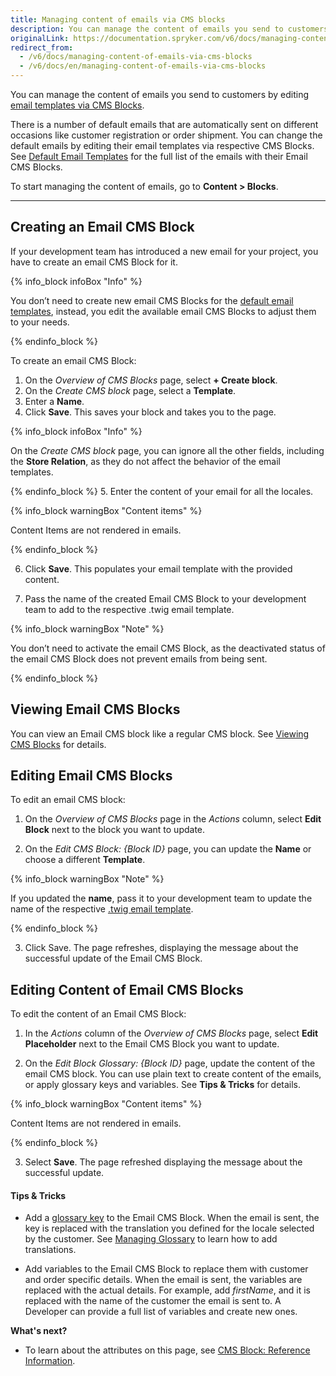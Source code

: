 ```yaml
---
title: Managing content of emails via CMS blocks
description: You can manage the content of emails you send to customers by editing email templates via CMS Blocks.
originalLink: https://documentation.spryker.com/v6/docs/managing-content-of-emails-via-cms-blocks
redirect_from:
  - /v6/docs/managing-content-of-emails-via-cms-blocks
  - /v6/docs/en/managing-content-of-emails-via-cms-blocks
---
```


You can manage the content of emails you send to customers by editing [email templates via CMS Blocks](https://documentation.spryker.com/docs/email-as-a-cms-block-feature-overview). 

There is a number of default emails that are automatically sent on different occasions like customer registration or order shipment. You can change the default emails by editing their email templates via respective CMS Blocks. See [Default Email Templates](https://documentation.spryker.com/docs/email-as-a-cms-block-feature-overview#default-email-templates) for the full list of the emails with their Email CMS Blocks.

To start managing the content of emails, go to **Content > Blocks**.

***

## Creating an Email CMS Block
If your development team has introduced a new email for your project, you have to create an email CMS Block for it.

{% info_block infoBox "Info" %}

You don’t need to create new email CMS Blocks for the [default email templates](https://documentation.spryker.com/docs/email-as-a-cms-block-feature-overview#default-email-templates), instead, you edit the available email CMS Blocks to adjust them to your needs.

{% endinfo_block %}

To create an email CMS Block:

1. On the *Overview of CMS Blocks* page, select **+ Create block**. 
2. On the *Create CMS block* page, select a **Template**.
3. Enter a **Name**.
4. Click **Save**. This saves your block and takes you to the 
page.

{% info_block infoBox "Info" %}

On the *Create CMS block* page, you can ignore all the other fields, including the **Store Relation**, as they do not affect the behavior of the email templates.

{% endinfo_block %}
5. Enter the content of your email for all the locales. 

{% info_block warningBox "Content items" %}


Content Items are not rendered in emails.

{% endinfo_block %}

6. Click **Save**. This populates your email template with the provided content.

7. Pass the name of the created Email CMS Block to your development team to add to the respective .twig email template.

{% info_block warningBox "Note" %}

You don’t need to activate the email CMS Block, as the deactivated status of the email CMS Block does not prevent emails from being sent. 

{% endinfo_block %}

## Viewing Email CMS Blocks
You can view an Email CMS block like a regular CMS block. See [Viewing CMS Blocks](https://documentation.spryker.com/docs/managing-cms-blocks#viewing-cms-blocks) for details.


## Editing Email CMS Blocks
To edit an email CMS block:

1. On the *Overview of CMS Blocks* page in the *Actions* column, select **Edit Block** next to the block you want to update.

2. On the *Edit CMS Block: {Block ID}* page, you can update the **Name** or choose a different **Template**.

{% info_block warningBox "Note" %}

If you updated the **name**, pass it to your development team to update the name of the respective [.twig email template](https://documentation.spryker.com/docs/en/email-as-a-cms-block-feature-overview#cms-block-email-template). 

{% endinfo_block %}

3. Click Save.
The page refreshes, displaying the message about the successful update of the Email CMS Block.


## Editing Content of Email CMS Blocks
To edit the content of an Email CMS Block:

1. In the *Actions* column of the *Overview of CMS Blocks* page, select **Edit Placeholder** next to the Email CMS Block you want to update.

2. On the *Edit Block Glossary: {Block ID}* page, update the content of the email CMS block. You can use plain text to create content of the emails, or apply glossary keys and variables. See **Tips & Tricks** for details.

{% info_block warningBox "Content items" %}

Content Items are not rendered in emails.

{% endinfo_block %}

3. Select **Save**. 
The page refreshed displaying the message about the successful update. 


#### Tips & Tricks

* Add a [glossary key](https://documentation.spryker.com/docs/en/glossary-creation) to the Email CMS Block. When the email is sent, the key is replaced with the translation you defined for the locale selected by the customer. See [Managing Glossary](https://documentation.spryker.com/docs/managing-glossary#managing-glossary) to learn how to add translations.

* Add variables to the Email CMS Block to replace them with customer and order specific details. When the email is sent, the variables are replaced with the actual details. For example, add *firstName*, and it is replaced with the name of the customer the email is sent to. A Developer can provide a full list of variables and create new ones.

**What's next?**

* To learn about the attributes on this page, see [CMS Block: Reference Information](https://documentation.spryker.com/docs/cms-block-reference-information).
